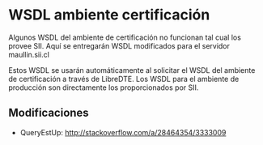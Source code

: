 WSDL ambiente certificación
===========================

Algunos WSDL del ambiente de certificación no funcionan tal cual los provee SII.
Aquí se entregarán WSDL modificados para el servidor maullin.sii.cl

Estos WSDL se usarán automáticamente al solicitar el WSDL del ambiente de
certificación a través de LibreDTE. Los WSDL para el ambiente de producción son
directamente los proporcionados por SII.

Modificaciones
--------------

- QueryEstUp: http://stackoverflow.com/a/28464354/3333009
